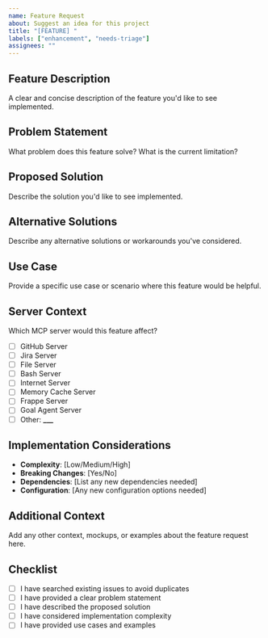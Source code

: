 ```yaml
---
name: Feature Request
about: Suggest an idea for this project
title: "[FEATURE] "
labels: ["enhancement", "needs-triage"]
assignees: ""
---
```


## Feature Description

A clear and concise description of the feature you'd like to see implemented.

## Problem Statement

What problem does this feature solve? What is the current limitation?

## Proposed Solution

Describe the solution you'd like to see implemented.

## Alternative Solutions

Describe any alternative solutions or workarounds you've considered.

## Use Case

Provide a specific use case or scenario where this feature would be helpful.

## Server Context

Which MCP server would this feature affect?

- [ ] GitHub Server
- [ ] Jira Server
- [ ] File Server
- [ ] Bash Server
- [ ] Internet Server
- [ ] Memory Cache Server
- [ ] Frappe Server
- [ ] Goal Agent Server
- [ ] Other: ****\_\_\_****

## Implementation Considerations

- **Complexity**: [Low/Medium/High]
- **Breaking Changes**: [Yes/No]
- **Dependencies**: [List any new dependencies needed]
- **Configuration**: [Any new configuration options needed]

## Additional Context

Add any other context, mockups, or examples about the feature request here.

## Checklist

- [ ] I have searched existing issues to avoid duplicates
- [ ] I have provided a clear problem statement
- [ ] I have described the proposed solution
- [ ] I have considered implementation complexity
- [ ] I have provided use cases and examples
